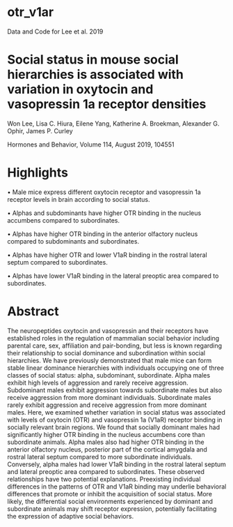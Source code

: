 # otr_v1ar
Data and Code for Lee et al. 2019

# Social status in mouse social hierarchies is associated with variation in oxytocin and vasopressin 1a receptor densities

Won Lee, Lisa C. Hiura, Eilene Yang, Katherine A. Broekman, Alexander G. Ophir, James P. Curley

Hormones and Behavior, Volume 114, August 2019, 104551

# Highlights

• Male mice express different oxytocin receptor and vasopressin 1a receptor levels in brain according to social status.

• Alphas and subdominants have higher OTR binding in the nucleus accumbens compared to subordinates.

• Alphas have higher OTR binding in the anterior olfactory nucleus compared to subdominants and subordinates.

• Alphas have higher OTR and lower V1aR binding in the rostral lateral septum compared to subordinates.

• Alphas have lower V1aR binding in the lateral preoptic area compared to subordinates.

# Abstract

The neuropeptides oxytocin and vasopressin and their receptors have established roles in the regulation of mammalian social behavior including parental care, sex, affiliation and pair-bonding, but less is known regarding their relationship to social dominance and subordination within social hierarchies. We have previously demonstrated that male mice can form stable linear dominance hierarchies with individuals occupying one of three classes of social status: alpha, subdominant, subordinate. Alpha males exhibit high levels of aggression and rarely receive aggression. Subdominant males exhibit aggression towards subordinate males but also receive aggression from more dominant individuals. Subordinate males rarely exhibit aggression and receive aggression from more dominant males. Here, we examined whether variation in social status was associated with levels of oxytocin (OTR) and vasopressin 1a (V1aR) receptor binding in socially relevant brain regions. We found that socially dominant males had significantly higher OTR binding in the nucleus accumbens core than subordinate animals. Alpha males also had higher OTR binding in the anterior olfactory nucleus, posterior part of the cortical amygdala and rostral lateral septum compared to more subordinate individuals. Conversely, alpha males had lower V1aR binding in the rostral lateral septum and lateral preoptic area compared to subordinates. These observed relationships have two potential explanations. Preexisting individual differences in the patterns of OTR and V1aR binding may underlie behavioral differences that promote or inhibit the acquisition of social status. More likely, the differential social environments experienced by dominant and subordinate animals may shift receptor expression, potentially facilitating the expression of adaptive social behaviors.

